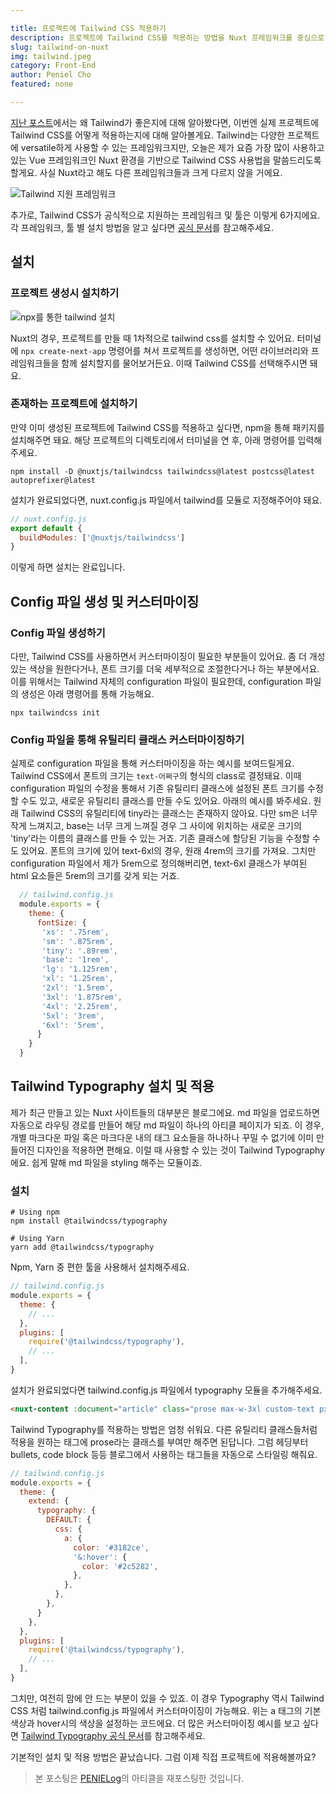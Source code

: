 ```yaml
---

title: 프로젝트에 Tailwind CSS 적용하기
description: 프로젝트에 Tailwind CSS를 적용하는 방법을 Nuxt 프레임워크를 중심으로 알아봐요.
slug: tailwind-on-nuxt
img: tailwind.jpeg
category: Front-End
author: Peniel Cho
featured: none

---
```



[지난 포스트](https://www.blog.penielcho.com/tailwind-on-nuxt)에서는 왜 Tailwind가 좋은지에 대해 알아봤다면, 이번엔 실제 프로젝트에 Tailwind CSS를 어떻게 적용하는지에 대해 알아볼게요. Tailwind는 다양한 프로젝트에 versatile하게 사용할 수 있는 프레임워크지만, 오늘은 제가 요즘 가장 많이 사용하고 있는 Vue 프레임워크인 Nuxt 환경을 기반으로 Tailwind CSS 사용법을 말씀드리도록 할게요. 사실 Nuxt라고 해도 다른 프레임워크들과 크게 다르지 않을 거에요.

![Tailwind 지원 프레임워크](tailwind-on-nuxt/01.png)

추가로, Tailwind CSS가 공식적으로 지원하는 프레임워크 및 툴은 이렇게 6가지에요. 각 프레임워크, 툴 별 설치 방법을 알고 싶다면 [공식 문서](https://tailwindcss.com/docs/installation)를 참고해주세요.

## 설치 

### 프로젝트 생성시 설치하기

![npx를 통한 tailwind 설치](tailwind-on-nuxt/02.png)

Nuxt의 경우, 프로젝트를 만들 때 1차적으로 tailwind css를 설치할 수 있어요. 터미널에  `npx create-next-app`  명령어를 쳐서 프로젝트를 생성하면, 어떤 라이브러리와 프레임워크들을 함께 설치할지를 물어보거든요. 이때 Tailwind CSS를 선택해주시면 돼요.

### 존재하는 프로젝트에 설치하기

만약 이미 생성된 프로젝트에 Tailwind CSS를 적용하고 싶다면, npm을 통해 패키지를 설치해주면 돼요. 해당 프로젝트의 디렉토리에서 터미널을 연 후, 아래 명령어를 입력해주세요.

```shell
npm install -D @nuxtjs/tailwindcss tailwindcss@latest postcss@latest autoprefixer@latest
```

설치가 완료되었다면, nuxt.config.js 파일에서 tailwind를 모듈로 지정해주어야 돼요.

```javascript
// nuxt.config.js
export default {
  buildModules: ['@nuxtjs/tailwindcss']
}
```

이렇게 하면 설치는 완료입니다.

## Config 파일 생성 및 커스터마이징

### Config 파일 생성하기

다만, Tailwind CSS를 사용하면서 커스터마이징이 필요한 부분들이 있어요. 좀 더 개성있는 색상을 원한다거나, 폰트 크기를 더욱 세부적으로 조절한다거나 하는 부분에서요. 이를 위해서는 Tailwind 자체의 configuration 파일이 필요한데, configuration 파일의 생성은 아래 명령어를 통해 가능해요.

```shell
npx tailwindcss init
```

### Config 파일을 통해 유틸리티 클래스 커스터마이징하기

실제로 configuration 파일을 통해 커스터마이징을 하는 예시를 보여드릴게요. Tailwind CSS에서 폰트의 크기는 `text-어쩌구`의 형식의 class로 결정돼요. 이때 configuration 파일의 수정을 통해서 기존 유틸리티 클래스에 설정된 폰트 크기를 수정할 수도 있고, 새로운 유틸리티 클래스를 만들 수도 있어요. 아래의 예시를 봐주세요. 원래 Tailwind CSS의 유틸리티에 tiny라는 클래스는 존재하지 않아요. 다만 sm은 너무 작게 느껴지고, base는 너무 크게 느껴질 경우 그 사이에 위치하는 새로운 크기의 'tiny'라는 이름의 클래스를 만들 수 있는 거죠. 기존 클래스에 할당된 기능을 수정할 수도 있어요. 폰트의 크기에 있어 text-6xl의 경우, 원래 4rem의 크기를 가져요. 그치만 configuration 파일에서 제가 5rem으로 정의해버리면, text-6xl 클래스가 부여된 html 요소들은 5rem의 크기를 갖게 되는 거죠.

```javascript
  // tailwind.config.js
  module.exports = {
    theme: {
      fontSize: {
       'xs': '.75rem',
       'sm': '.875rem',
       'tiny': '.89rem',
       'base': '1rem',
       'lg': '1.125rem',
       'xl': '1.25rem',
       '2xl': '1.5rem',
       '3xl': '1.875rem',
       '4xl': '2.25rem',
       '5xl': '3rem',
       '6xl': '5rem',
      }
    }
  }
```

## Tailwind Typography 설치 및 적용

제가 최근 만들고 있는 Nuxt 사이트들의 대부분은 블로그에요. md 파일을 업로드하면 자동으로 라우팅 경로를 만들어 해당 md 파일이 하나의 아티클 페이지가 되죠. 이 경우, 개별 마크다운 파일 혹은 마크다운 내의 태그 요소들을 하나하나 꾸밀 수 없기에 이미 만들어진 디자인을 적용하면 편해요. 이럴 때 사용할 수 있는 것이 Tailwind Typography에요. 쉽게 말해 md 파일을 styling 해주는 모듈이죠.

### 설치

```shell
# Using npm
npm install @tailwindcss/typography

# Using Yarn
yarn add @tailwindcss/typography
```

Npm, Yarn 중 편한 툴을 사용해서 설치해주세요.

```javascript
// tailwind.config.js
module.exports = {
  theme: {
    // ...
  },
  plugins: [
    require('@tailwindcss/typography'),
    // ...
  ],
}
```

설치가 완료되었다면 tailwind.config.js 파일에서 typography 모듈을 추가해주세요.

```html
<nuxt-content :document="article" class="prose max-w-3xl custom-text px-6"/>
```

Tailwind Typography를 적용하는 방법은 엄청 쉬워요. 다른 유틸리티 클래스들처럼 적용을 원하는 태그에 prose라는 클래스를 부여만 해주면 된답니다. 그럼 헤딩부터 bullets, code block 등등 블로그에서 사용하는 태그들을 자동으로 스타일링 해줘요.

```javascript
// tailwind.config.js
module.exports = {
  theme: {
    extend: {
      typography: {
        DEFAULT: {
          css: {
            a: {
              color: '#3182ce',
              '&:hover': {
                color: '#2c5282',
              },
            },
          },
        },
      }
    },
  },
  plugins: [
    require('@tailwindcss/typography'),
    // ...
  ],
}
```

그치만, 여전히 맘에 안 드는 부분이 있을 수 있죠. 이 경우 Typography 역시 Tailwind CSS 처럼 tailwind.config.js 파일에서 커스터마이징이 가능해요. 위는 a 태그의 기본 색상과 hover시의 색상을 설정하는 코드에요. 더 많은 커스터마이징 예시를 보고 싶다면 [Tailwind Typography 공식 문서](https://github.com/tailwindlabs/tailwindcss-typography)를 참고해주세요.



기본적인 설치 및 적용 방법은 끝났습니다. 그럼 이제 직접 프로젝트에 적용해볼까요?

> 본 포스팅은 [PENIELog](https://www.blog.penielcho.com/)의 아티클을 재포스팅한 것입니다.